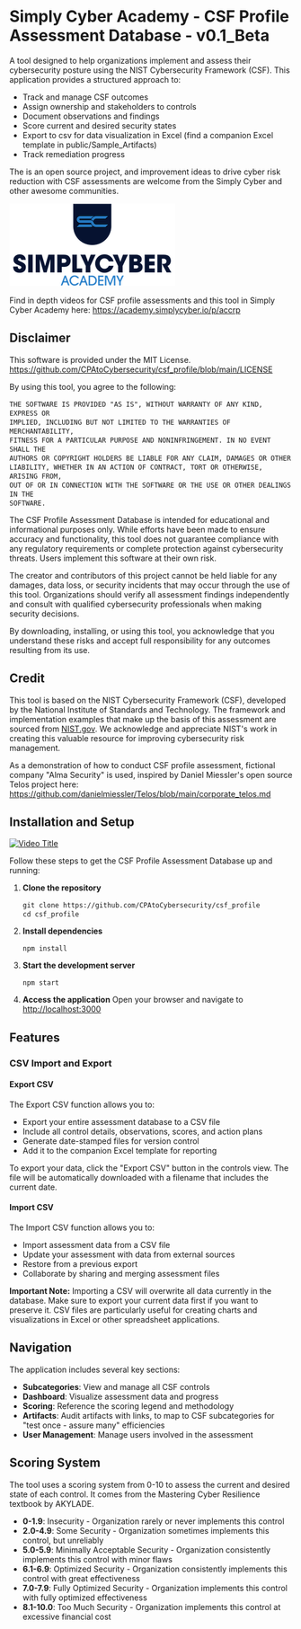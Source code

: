 # Simply Cyber Academy - CSF Profile Assessment Database - v0.1_Beta

A tool designed to help organizations implement and assess their cybersecurity posture using the NIST Cybersecurity Framework (CSF). This application provides a structured approach to:
- Track and manage CSF outcomes
- Assign ownership and stakeholders to controls
- Document observations and findings
- Score current and desired security states
- Export to csv for data visualization in Excel (find a companion Excel template in public/Sample_Artifacts)
- Track remediation progress

The is an open source project, and improvement ideas to drive cyber risk reduction with CSF assessments are welcome from the Simply Cyber and other awesome communities. 

![Simply Cyber Academy Logo](public/SC_SimplyCyberAcademy_color.png)

Find in depth videos for CSF profile assessments and this tool in Simply Cyber Academy here: https://academy.simplycyber.io/p/accrp

## Disclaimer

This software is provided under the MIT License. https://github.com/CPAtoCybersecurity/csf_profile/blob/main/LICENSE

By using this tool, you agree to the following:

```
THE SOFTWARE IS PROVIDED "AS IS", WITHOUT WARRANTY OF ANY KIND, EXPRESS OR 
IMPLIED, INCLUDING BUT NOT LIMITED TO THE WARRANTIES OF MERCHANTABILITY, 
FITNESS FOR A PARTICULAR PURPOSE AND NONINFRINGEMENT. IN NO EVENT SHALL THE 
AUTHORS OR COPYRIGHT HOLDERS BE LIABLE FOR ANY CLAIM, DAMAGES OR OTHER 
LIABILITY, WHETHER IN AN ACTION OF CONTRACT, TORT OR OTHERWISE, ARISING FROM, 
OUT OF OR IN CONNECTION WITH THE SOFTWARE OR THE USE OR OTHER DEALINGS IN THE 
SOFTWARE.
```
The CSF Profile Assessment Database is intended for educational and informational purposes only. While efforts have been made to ensure accuracy and functionality, this tool does not guarantee compliance with any regulatory requirements or complete protection against cybersecurity threats. Users implement this software at their own risk.

The creator and contributors of this project cannot be held liable for any damages, data loss, or security incidents that may occur through the use of this tool. Organizations should verify all assessment findings independently and consult with qualified cybersecurity professionals when making security decisions.

By downloading, installing, or using this tool, you acknowledge that you understand these risks and accept full responsibility for any outcomes resulting from its use.

## Credit

This tool is based on the NIST Cybersecurity Framework (CSF), developed by the National Institute of Standards and Technology. The framework and implementation examples that make up the basis of this assessment are sourced from [NIST.gov](https://www.nist.gov/cyberframework). We acknowledge and appreciate NIST's work in creating this valuable resource for improving cybersecurity risk management.

As a demonstration of how to conduct CSF profile assessment, fictional company "Alma Security" is used, inspired by Daniel Miessler's open source Telos project here: https://github.com/danielmiessler/Telos/blob/main/corporate_telos.md

## Installation and Setup

[![Video Title](https://img.youtube.com/vi/h206z7wIYqY/0.jpg)](https://youtu.be/h206z7wIYqY)

Follow these steps to get the CSF Profile Assessment Database up and running:

1. **Clone the repository**
   ```
   git clone https://github.com/CPAtoCybersecurity/csf_profile
   cd csf_profile
   ```

2. **Install dependencies**
   ```
   npm install
   ```

3. **Start the development server**
   ```
   npm start
   ```

4. **Access the application**
   Open your browser and navigate to [http://localhost:3000](http://localhost:3000)

## Features

### CSV Import and Export

#### Export CSV

The Export CSV function allows you to:
- Export your entire assessment database to a CSV file
- Include all control details, observations, scores, and action plans
- Generate date-stamped files for version control
- Add it to the companion Excel template for reporting

To export your data, click the "Export CSV" button in the controls view. The file will be automatically downloaded with a filename that includes the current date.

#### Import CSV

The Import CSV function allows you to:
- Import assessment data from a CSV file
- Update your assessment with data from external sources
- Restore from a previous export
- Collaborate by sharing and merging assessment files

**Important Note:** Importing a CSV will overwrite all data currently in the database. Make sure to export your current data first if you want to preserve it. CSV files are particularly useful for creating charts and visualizations in Excel or other spreadsheet applications.

## Navigation

The application includes several key sections:

- **Subcategories**: View and manage all CSF controls
- **Dashboard**: Visualize assessment data and progress
- **Scoring**: Reference the scoring legend and methodology
- **Artifacts**: Audit artifacts with links, to map to CSF subcategories for "test once - assure many" efficiencies
- **User Management**: Manage users involved in the assessment

## Scoring System

The tool uses a scoring system from 0-10 to assess the current and desired state of each control. It comes from the Mastering Cyber Resilience textbook by AKYLADE.

- **0-1.9**: Insecurity - Organization rarely or never implements this control
- **2.0-4.9**: Some Security - Organization sometimes implements this control, but unreliably
- **5.0-5.9**: Minimally Acceptable Security - Organization consistently implements this control with minor flaws
- **6.1-6.9**: Optimized Security - Organization consistently implements this control with great effectiveness
- **7.0-7.9**: Fully Optimized Security - Organization implements this control with fully optimized effectiveness
- **8.1-10.0**: Too Much Security - Organization implements this control at excessive financial cost
